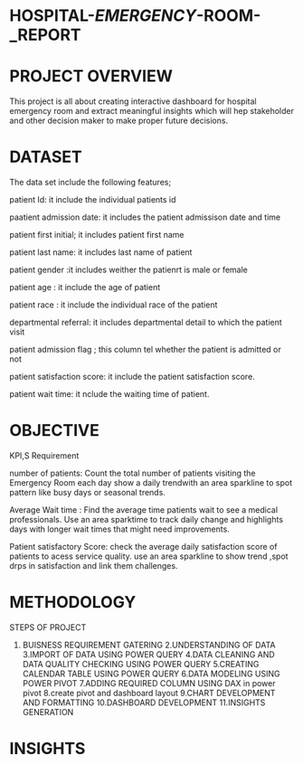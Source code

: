 # HOSPITAL-_EMERGENCY_-ROOM-_REPORT

# PROJECT OVERVIEW
This project is all about creating interactive dashboard for hospital emergency room and extract meaningful insights which will hep stakeholder and other decision maker to make proper future decisions.

# DATASET
The data set include the following features;

patient Id: it include the individual patients id

paatient admission date: it includes the patient admissison date and time

patient first initial; it includes patient first name

patient last name: it includes last name of patient

patient gender :it includes weither the patienrt is male or female 

patient age : it include the age of patient

patient race : it include the individual race of the patient

departmental referral: it includes departmental detail to which the patient visit

patient admission flag ; this column tel whether the patient is admitted or not 

patient satisfaction score: it include the patient satisfaction score.

patient wait time: it nclude the waiting time of patient.

# OBJECTIVE
 KPI,S Requirement
 
 number of patients:
 Count the total number of patients visiting the Emergency Room each day
 show a daily trendwith an area sparkline to spot pattern like busy days or seasonal trends.
 
 Average Wait time :
 Find the average time patients wait to see a medical professionals.
 Use an area sparktime to track daily change and highlights days with longer wait times
 that might need improvements.
 
 Patient satisfactory Score:
 check the average daily satisfaction score of patients to acess service quality.
 use an area sparkline to show trend ,spot drps in satisfaction and link them challenges.
 
# METHODOLOGY
  STEPS OF PROJECT
  1. BUISNESS REQUIREMENT GATERING 
  2.UNDERSTANDING OF DATA
  3.IMPORT OF DATA USING POWER QUERY
  4.DATA CLEANING AND DATA QUALITY CHECKING USING POWER QUERY
  5.CREATING CALENDAR TABLE USING POWER QUERY
  6.DATA MODELING USING POWER PIVOT
  7.ADDING REQUIRED COLUMN USING DAX in power pivot
  8.create pivot and dashboard layout
  9.CHART DEVELOPMENT AND FORMATTING
  10.DASHBOARD DEVELOPMENT 
  11.INSIGHTS GENERATION
  
# INSIGHTS

  # 
  
 
 
 
 

